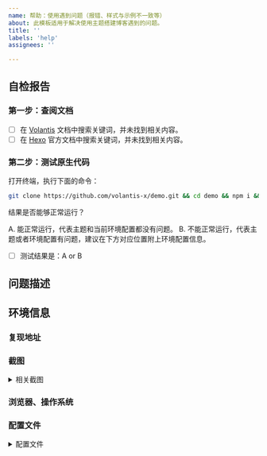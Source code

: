```yaml
---
name: 帮助：使用遇到问题（报错、样式与示例不一致等）
about: 此模板适用于解决使用主题搭建博客遇到的问题。
title: ''
labels: 'help'
assignees: ''

---
```


<!-- 如果您删除此模版，我们可能会在不进行调查的情况下关闭您的 Issue。 -->

## 自检报告

<!-- 如果您未按照模板中的步骤进行自检，我们可能不会阅读您的 Issue。 -->
<!-- 90% 的问题可通过自检解决。 -->

<!-- 将 [ ] 换成 [x] 来完成选择 -->

### 第一步：查阅文档 <!-- 60% 的问题通过这一步就解决了。 -->

- [ ] 在 [Volantis](https://volantis.js.org) 文档中搜索关键词，并未找到相关内容。
- [ ] 在 [Hexo](https://hexo.io/zh-cn/docs/) 官方文档中搜索关键词，并未找到相关内容。

### 第二步：测试原生代码 <!-- 30% 的问题通过这一步就解决了。 -->

打开终端，执行下面的命令：

```bash
git clone https://github.com/volantis-x/demo.git && cd demo && npm i && hexo s
```

结果是否能够正常运行？

A. 能正常运行，代表主题和当前环境配置都没有问题。
B. 不能正常运行，代表主题或者环境配置有问题，建议在下方对应位置附上环境配置信息。

- [ ] 测试结果是：A or B

## 问题描述

<!-- 尽可能详细地描述您的问题 -->

## 环境信息 <!-- 请务必提供以下信息 -->

### 复现地址
<!-- 如果使用文档官网源码本地运行也存在异常，可以不用提供复现地址。 -->

### 截图
<!-- 不同系统、浏览器效果可能不同，提供截图有助于发现问题。 -->
<details><summary>相关截图</summary>

<!-- 在这里粘贴截图 -->

</details>

### 浏览器、操作系统

### 配置文件 <!-- 要求提供时再回来补全即可，如果想快速解决问题，可以直接写上 -->
<details><summary>配置文件</summary>

#### 站点配置文件
```yml
在这里粘贴 `blog/_config.yml` 中修改过的部分
```

#### 主题配置文件
```yml
在这里粘贴 `themes/volantis/_config.yml` 中修改过的部分
```

#### node.js & npm
```
在这里粘贴 `node -v && npm -v` 输出的信息
```

#### package.json
```
在这里粘贴 `npm ls --depth 0` 输出的信息
```

</details>

